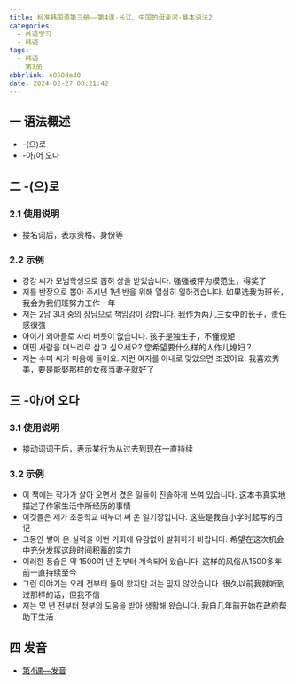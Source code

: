 ```yaml
---
title: 标准韩国语第三册——第4课-长江、中国的母亲河-基本语法2
categories:
  - 外语学习
  - 韩语
tags:
  - 韩语
  - 第3册
abbrlink: e858dad0
date: 2024-02-27 08:21:42
---
```

## 一 语法概述

* -(으)로
* -아/어 오다

<!--more-->

## 二  -(으)로

### 2.1 使用说明

* 接名词后，表示资格、身份等

### 2.2 示例

* 강강 씨가 모범학생으로 뽑혀 상을 받있습니다. 强强被评为模范生，得奖了
*  저를 반장으로 뽑아 주시년 1년 반을 위해 열심히 일하겠습니다. 如果选我为班长，我会为我们班努力工作一年
* 저는 2남 3녀 중의 장님으로 책임감이 강합니다. 我作为两儿三女中的长子，责任感很强
* 아이가 외아들로 자라 버릇이 없습니다. 孩子是独生子，不懂规矩
* 어떤 사람을 며느리로 삼고 싶으세요? 您希望要什么样的人作儿媳妇？
* 저는 수미 씨가 마음에 들어요. 저런 여자를 아내로 맞았으면 조겠어요. 我喜欢秀美，要是能娶那样的女孩当妻子就好了

## 三 -아/어 오다

### 3.1 使用说明

* 接动词词干后，表示某行为从过去到现在一直持续

### 3.2 示例

* 이 책에는 작가가 살아 오면서 겼은 일들이 진솔하게 쓰여 있습니다. 这本书真实地描述了作家生活中所经历的事情
* 이것들은 제가 초등학교 때부더 써 온 일기장입니다. 这些是我自小学时起写的日记
* 그동안 쌓아 온 실력을 이번 기회에 유감없이 발휘하기 바랍니다. 希望在这次机会中充分发挥这段时间积蓄的实力
* 이러한 풍습은 약 1500여 년 전부터 계속되어 왔습니다. 这样的风俗从1500多年前一直持续至今
* 그런 이야기는 오래 전부터 들어 왔지만 저는 믿지 않았습니다. 很久以前我就听到过那样的话，但我不信
* 저는 몇 년 전부터 정부의 도움을 받아 생활해 왔습니다. 我自几年前开始在政府帮助下生活

## 四 发音



* [第4课—发音][1]



[1]:https://biz.cli.im/test/NR388490?coding=IcivAZ&biz=1&qrurl=http%3A%2F%2Fqr31.cn%2FIcivAZ&gtype=2